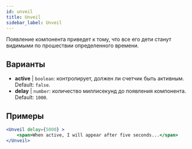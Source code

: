 ```yaml
---
id: unveil 
title: Unveil
sidebar_label: Unveil
---
```


Появление компонента приведет к тому, что все его дети станут видимыми по прошествии определенного времени.

## Варианты

* __active__ | `boolean`: контролирует, должен ли счетчик быть активным. Default: `false`.
* __delay__ | `number`: количество миллисекунд до появления компонента. Default: `1000`.


## Примеры

```jsx live
<Unveil delay={5000} >
    <span>When active, I will appear after five seconds...</span>
</Unveil>
```



